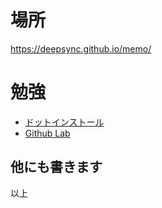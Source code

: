 # 場所

https://deepsync.github.io/memo/

# 勉強

- [ドットインストール](./dotinstall.md)
- [Github Lab](https://lab.github.com/courses)

## 他にも書きます



以上